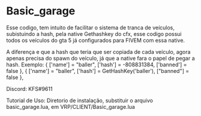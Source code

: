 # Basic_garage
Esse codigo, tem intuito de facilitar o sistema de tranca de veículos, subistuindo a hash, pela native Gethashkey do cfx, esse codigo possui todos os veículos do gta 5 já configurados para FIVEM com essa native.

A diferença e que a hash que teria que ser copiada de cada veículo, agora apenas precisa do spawn do veículo, já que a native fara o papel de pegar a hash.
Exemplo:
 { ['name'] = "baller", ['hash'] = -808831384, ['banned'] = false },
 { ['name'] = "baller", ['hash'] = GetHashKey('baller'), ["banned"] = false },

Discord: KFS#9611

Tutorial de Uso:
Diretorio de instalação, substituir o arquivo basic_garage.lua, em VRP/CLIENT/Basic_garage.lua
